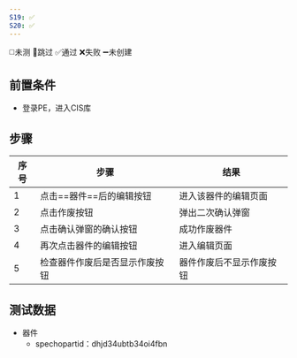 ```yaml
---
S19: ✅
S20: ✅
---
```

◻️未测    🚫跳过     ✅通过    ❌失败     ➖未创建

## 前置条件

- 登录PE，进入CIS库

## 步骤

| 序号  | 步骤              | 结果           |
| --- | --------------- | ------------ |
| 1   | 点击==器件==后的编辑按钮  | 进入该器件的编辑页面   |
| 2   | 点击作废按钮          | 弹出二次确认弹窗     |
| 3   | 点击确认弹窗的确认按钮     | 成功作废器件       |
| 4   | 再次点击器件的编辑按钮     | 进入编辑页面       |
| 5   | 检查器件作废后是否显示作废按钮 | 器件作废后不显示作废按钮 |

## 测试数据

- 器件
	- spechopartid：dhjd34ubtb34oi4fbn

